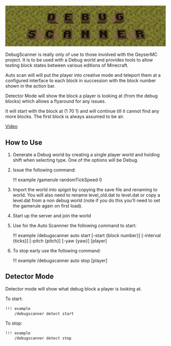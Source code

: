 ![Debug Scanner](img/title.png)

DebugScanner is really only of use to those involved with the GeyserMC project.  It is to be used with a Debug world and
provides tools to allow testing block states between various editions of Minecraft.

Auto scan will will put the player into creative mode and teleport them at a configured interface to each block in succession with the
block number shown in the action bar. 

Detector Mode will show the block a player is looking at (from the debug blocks) which allows a flyaround for any issues.

It will start with the block at (1 70 1) and will continue till it cannot find any more blocks. The first block is
always assumed to be air.

[Video](https://www.youtube.com/watch?v=G1b7M5fv0Dk)


## How to Use

1. Generate a Debug world by creating a single player world and holding shift when selecting type. One of the options will
be Debug.

2. Issue the following command:

    !!! example
        /gamerule randomTickSpeed 0
   
2. Import the world into spigot by copying the save file and renaming to world. You will also need to rename level_old.dat to level.dat
or copy a level.dat from a non debug world (note if you do this you'll need to set the gamerule again on first load).

3. Start up the server and join the world

4. Use for the Auto Scannner the following command to start:

    !!! example
        /debugscanner auto start [-start {block number}] [-interval {ticks}] [-pitch {pitch}] [-yaw {yaw}] [player]

5. To stop early use the following command:

    !!! example
        /debugscanner auto stop [player]



## Detector Mode

Detector mode will show what debug block a player is looking at.

To start:

    !!! example
        /debugscanner detect start
        
To stop:

    !!! example
        /debugscanner detect stop
        
